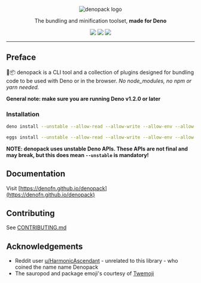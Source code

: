 <p align="center">
   <img src="https://github.com/denofn/denopack/raw/main/.github/denopack_logo.png" alt="denopack logo" />
</p>
<p align="center">The bundling and minification toolset, <strong>made for Deno</strong></p>
<p align="center">
   <img src="https://img.shields.io/github/v/tag/denofn/denopack?label=latest&labelColor=black&style=flat&color=teal" />
   <a href="https://deno.land/x/denopack"><img src="https://img.shields.io/badge/Available%20on-deno.land/x-teal.svg?style=flat&logo=deno&labelColor=black" /></a>
   <a href="https://nest.land/package/denopack"><img src="https://nest.land/badge.svg" /></a>
</p>

---

## Preface

🦕📦 denopack is a CLI tool and a collection of plugins designed for bundling code to be used with Deno or in the browser. _No node_modules, no npm or yarn needed._

**General note: make sure you are running Deno v1.2.0 or later**

### Installation

```sh
deno install --unstable --allow-read --allow-write --allow-env --allow-net -n denopack https://deno.land/x/denopack@0.6.0/cli.ts
```

```sh
eggs install --unstable --allow-read --allow-write --allow-env --allow-net -n denopack https://x.nest.land/denopack@0.6.0/cli.ts
```

**NOTE: denopack uses unstable Deno APIs. These APIs are not final and may break, but this does mean `--unstable` is mandatory!**

## Documentation

Visit [https://denofn.github.io/denopack](https://denofn.github.io/denopack)

## Contributing

See [CONTRIBUTING.md](./CONTRIBUTING.md)

## Acknowledgements

- Reddit user [u/HarmonicAscendant](https://www.reddit.com/r/Deno/comments/hlm7dd/any_frontend_build_tools_for_deno_yet/) - unrelated to this library - who coined the name name Denopack
- The sauropod and package emoji's courtesy of [Twemoji](https://twemoji.twitter.com/)
